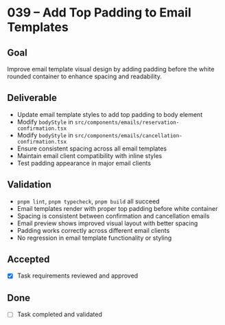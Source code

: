 # 039 – Add Top Padding to Email Templates

## Goal

Improve email template visual design by adding padding before the white rounded container to enhance spacing and readability.

## Deliverable

- Update email template styles to add top padding to body element
- Modify `bodyStyle` in `src/components/emails/reservation-confirmation.tsx`
- Modify `bodyStyle` in `src/components/emails/cancellation-confirmation.tsx`
- Ensure consistent spacing across all email templates
- Maintain email client compatibility with inline styles
- Test padding appearance in major email clients

## Validation

- `pnpm lint`, `pnpm typecheck`, `pnpm build` all succeed
- Email templates render with proper top padding before white container
- Spacing is consistent between confirmation and cancellation emails
- Email preview shows improved visual layout with better spacing
- Padding works correctly across different email clients
- No regression in email template functionality or styling

## Accepted

- [x] Task requirements reviewed and approved

## Done

- [ ] Task completed and validated
